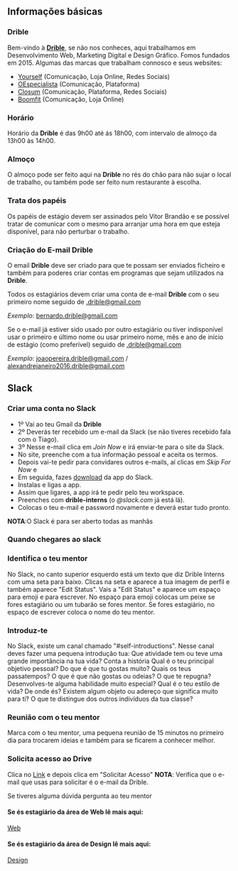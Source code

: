 ## Informações básicas

### Drible


Bem-vindo à [**Drible**](https://www.drible.pt/), se não nos conheces, aqui trabalhamos em Desenvolvimento Web, Marketing Digital e Design Gráfico. Fomos fundados em 2015.
Algumas das marcas que trabalham connosco e seus websites:

- [Yourself](https://www.yourselfapparel.pt/pt/[) (Comunicação, Loja Online, Redes Sociais)
- [OEspecialista](https://www.oespecialista.pt/) (Comunicação, Plataforma)
- [Closum](https://www.closum.com/) (Comunicação, Plataforma, Redes Sociais)
- [Boomfit](https://www.boomfit.eu/pt/) (Comunicação, Loja Online)


### Horário

Horário da **Drible** é das 9h00 até ás 18h00, com intervalo de almoço da 13h00 às 14h00.

### Almoço

O almoço pode ser feito aqui na **Drible** no rés do chão para não sujar o local de trabalho, ou também pode ser feito num restaurante à escolha.

### Trata dos papéis

Os papéis de estágio devem ser assinados pelo Vítor Brandão e se possível tratar de comunicar com o mesmo para arranjar uma hora em que esteja disponível, para não perturbar o trabalho.

### Criação do E-mail Drible

O email **Drible** deve ser criado para que te possam ser enviados ficheiro e também para poderes criar contas em programas que sejam utilizados na **Drible**.

Todos os estagiários devem criar uma conta de e-mail **Drible** com o seu primeiro nome seguido de .drible@gmail.com

_Exemplo_: bernardo.drible@gmail.com

Se o e-mail já estiver sido usado por outro estagiário ou tiver indisponível usar o primeiro e último nome ou usar primeiro nome, mês e ano de início de estágio (como preferível) seguido de .drible@gmail.com

_Exemplo_: joaopereira.drible@gmail.com / alexandrejaneiro2016.drible@gmail.com

## Slack

### Criar uma conta no **Slack**

- 1º Vai ao teu Gmail da **Drible**
- 2º Deverás ter recebido um e-mail da Slack (se não tiveres recebido fala com o Tiago).
- 3º Nesse e-mail clica em _Join Now_ e irá enviar-te para o site da Slack.
- No site, preenche com a tua informação pessoal e aceita os termos.
- Depois vai-te pedir para convidares outros e-mails, aí clicas em _Skip For Now_  e
- Em seguida, fazes [download](https://slack.com/downloads/windows) da app do Slack.
- Instalas e ligas a app.
- Assim que ligares, a app irá te pedir pelo teu workspace.
- Preenches com **drible-interns** (o _@slack.com_ já está lá).
- Colocas o teu e-mail e password novamente e deverá estar tudo pronto.

**NOTA**:O Slack é para ser aberto todas as manhãs

### Quando chegares ao slack

### Identifica o teu mentor

No Slack, no canto superior esquerdo está um texto que diz Drible Interns com uma seta para baixo. Clicas na seta e aparece a tua imagem de perfil e também aparece "Edit Status". Vais a "Edit Status" e aparece um espaço para emoji e para escrever. No espaço para emoji colocas um peixe se fores estagiário ou um tubarão se fores mentor. Se fores estagiário, no espaço de escrever coloca o nome do teu mentor.

### Introduz-te

No Slack, existe um canal chamado "#self-introductions". Nesse canal deves fazer uma pequena introdução tua:
Que atividade tem ou teve uma grande importância na tua vida? Conta a história
Qual é o teu principal objetivo pessoal?
Do que é que tu gostas muito? Quais os teus passatempos?
O que é que não gostas ou odeias? O que te repugna?
Desenvolves-te alguma habilidade muito especial?
Qual é o teu estilo de vida?
De onde és?
Existem algum objeto ou adereço que significa muito para ti?
O que te distingue dos outros indivíduos da tua classe?

### Reunião com o teu mentor

Marca com o teu mentor, uma pequena reunião de 15 minutos no primeiro dia para trocarem ideias e também para se ficarem a conhecer melhor.

### Solicita acesso ao Drive

Clica no [Link](https://drive.google.com/drive/folders/1wI8Tp7b-cEZP24jM-nXelgEg0w1RKX3O?usp=sharing) e depois clica em "Solicitar Acesso"
**NOTA**: Verifica que o e-mail que usas para solicitar é o e-mail da Drible.

Se tiveres alguma dúvida pergunta ao teu mentor

#### Se és estagiário da área de Web lê mais aqui:

 [Web](/sys-config/estagiarios/web/home)

#### Se és estagiário da área de Design lê mais aqui:

 [Design](/sys-config/estagiarios/design/home)
